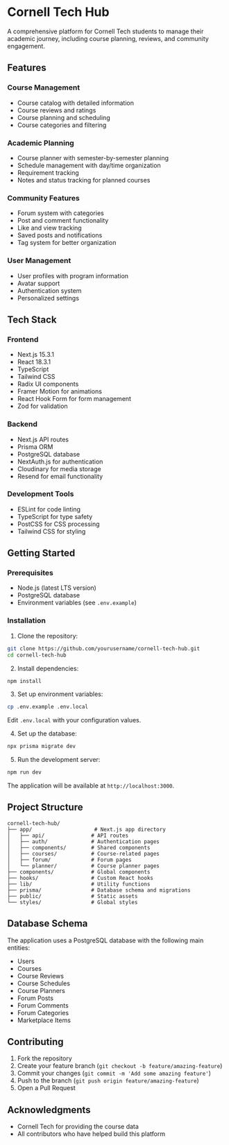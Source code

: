# Cornell Tech Hub

A comprehensive platform for Cornell Tech students to manage their academic journey, including course planning, reviews, and community engagement.

## Features

### Course Management

- Course catalog with detailed information
- Course reviews and ratings
- Course planning and scheduling
- Course categories and filtering

### Academic Planning

- Course planner with semester-by-semester planning
- Schedule management with day/time organization
- Requirement tracking
- Notes and status tracking for planned courses

### Community Features

- Forum system with categories
- Post and comment functionality
- Like and view tracking
- Saved posts and notifications
- Tag system for better organization

### User Management

- User profiles with program information
- Avatar support
- Authentication system
- Personalized settings

## Tech Stack

### Frontend

- Next.js 15.3.1
- React 18.3.1
- TypeScript
- Tailwind CSS
- Radix UI components
- Framer Motion for animations
- React Hook Form for form management
- Zod for validation

### Backend

- Next.js API routes
- Prisma ORM
- PostgreSQL database
- NextAuth.js for authentication
- Cloudinary for media storage
- Resend for email functionality

### Development Tools

- ESLint for code linting
- TypeScript for type safety
- PostCSS for CSS processing
- Tailwind CSS for styling

## Getting Started

### Prerequisites

- Node.js (latest LTS version)
- PostgreSQL database
- Environment variables (see `.env.example`)

### Installation

1. Clone the repository:

```bash
git clone https://github.com/yourusername/cornell-tech-hub.git
cd cornell-tech-hub
```

2. Install dependencies:

```bash
npm install
```

3. Set up environment variables:

```bash
cp .env.example .env.local
```

Edit `.env.local` with your configuration values.

4. Set up the database:

```bash
npx prisma migrate dev
```

5. Run the development server:

```bash
npm run dev
```

The application will be available at `http://localhost:3000`.

## Project Structure

```
cornell-tech-hub/
├── app/                    # Next.js app directory
│   ├── api/               # API routes
│   ├── auth/              # Authentication pages
│   ├── components/        # Shared components
│   ├── courses/           # Course-related pages
│   ├── forum/             # Forum pages
│   └── planner/           # Course planner pages
├── components/            # Global components
├── hooks/                 # Custom React hooks
├── lib/                   # Utility functions
├── prisma/                # Database schema and migrations
├── public/                # Static assets
└── styles/                # Global styles
```

## Database Schema

The application uses a PostgreSQL database with the following main entities:

- Users
- Courses
- Course Reviews
- Course Schedules
- Course Planners
- Forum Posts
- Forum Comments
- Forum Categories
- Marketplace Items

## Contributing

1. Fork the repository
2. Create your feature branch (`git checkout -b feature/amazing-feature`)
3. Commit your changes (`git commit -m 'Add some amazing feature'`)
4. Push to the branch (`git push origin feature/amazing-feature`)
5. Open a Pull Request

## Acknowledgments

- Cornell Tech for providing the course data
- All contributors who have helped build this platform
